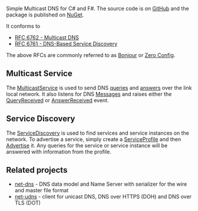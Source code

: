 Simple Multicast DNS for C# and F#.  The source code is on [GitHub](https://github.com/richardschneider/net-mdns) 
and the package is published on [NuGet](https://www.nuget.org/packages/Makaretu.Dns.Multicast).

It conforms to
- [RFC 6762 - Multicast DNS](https://tools.ietf.org/html/rfc6762)
- [RFC 6761 - DNS-Based Service Discovery](https://tools.ietf.org/html/rfc6763)

The above RFCs are commonly referred to as [Bonjour](https://developer.apple.com/bonjour/) or 
[Zero Config](http://www.zeroconf.org/).

## Multicast Service

The [MulticastService](ms.md) is used to send DNS
[queries](xref:Makaretu.Dns.MulticastService.SendQuery*) and 
[answers](xref:Makaretu.Dns.MulticastService.SendAnswer*) over the link local network.
It also listens for DNS [Messages](xref:Makaretu.Dns.Message) and raises either the 
[QueryReceived](xref:Makaretu.Dns.MulticastService.QueryReceived) or [AnswerReceived](xref:Makaretu.Dns.MulticastService.AnswerReceived) event.

## Service Discovery

The [ServiceDiscovery](sd.md) is used to find services and service instances on the network.
To advertise a service, simply create a [ServiceProfile](xref:Makaretu.Dns.ServiceProfile) 
and then [Advertise](xref:Makaretu.Dns.ServiceDiscovery.Advertise*) it.  Any queries for the service or 
service instance will be answered with information from the profile.


## Related projects

- [net-dns](https://github.com/richardschneider/net-dns) - DNS data model and Name Server with serializer for the wire and master file format
- [net-udns](https://github.com/richardschneider/net-udns) - client for unicast DNS, DNS over HTTPS (DOH) and DNS over TLS (DOT)
